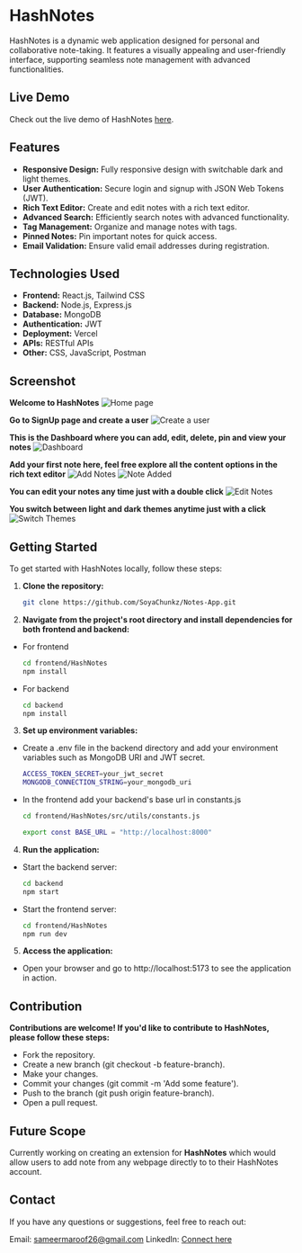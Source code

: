 # HashNotes

HashNotes is a dynamic web application designed for personal and collaborative note-taking. It features a visually appealing and user-friendly interface, supporting seamless note management with advanced functionalities.

## Live Demo

Check out the live demo of HashNotes [here](https://hashnotes-eight.vercel.app/).

## Features

- **Responsive Design:** Fully responsive design with switchable dark and light themes.
- **User Authentication:** Secure login and signup with JSON Web Tokens (JWT).
- **Rich Text Editor:** Create and edit notes with a rich text editor.
- **Advanced Search:** Efficiently search notes with advanced functionality.
- **Tag Management:** Organize and manage notes with tags.
- **Pinned Notes:** Pin important notes for quick access.
- **Email Validation:** Ensure valid email addresses during registration.

## Technologies Used

- **Frontend:** React.js, Tailwind CSS
- **Backend:** Node.js, Express.js
- **Database:** MongoDB
- **Authentication:** JWT
- **Deployment:** Vercel
- **APIs:** RESTful APIs
- **Other:** CSS, JavaScript, Postman

## Screenshot

**Welcome to HashNotes**
![Home page](/media/home_page.png)

**Go to SignUp page and create a user**
![Create a user](/media/signup_page.png)

**This is the Dashboard where you can add, edit, delete, pin and view your notes**
![Dashboard](/media/dashboard.png)

**Add your first note here, feel free explore all the content options in the rich text editor**
![Add Notes](/media/add_notes.png)
![Note Added](/media/note_added.png)

**You can edit your notes any time just with a double click**
![Edit Notes](/media/edit_notes.png)

**You switch between light and dark themes anytime just with a click**
![Switch Themes](/media/dark_mode.png)

## Getting Started

To get started with HashNotes locally, follow these steps:

1. **Clone the repository:**
   ```bash
   git clone https://github.com/SoyaChunkz/Notes-App.git
   ```
2. **Navigate from the project's root directory and install dependencies for both frontend and backend:**
- For frontend
    ```bash
   cd frontend/HashNotes
   npm install
   ```

- For backend
    ```bash
   cd backend
   npm install
   ```

3. **Set up environment variables:**
- Create a .env file in the backend directory and add your environment variables such as MongoDB URI and JWT secret.
    ```bash
    ACCESS_TOKEN_SECRET=your_jwt_secret
    MONGODB_CONNECTION_STRING=your_mongodb_uri
    ```

- In the frontend add your backend's base url in constants.js
    ```bash
    cd frontend/HashNotes/src/utils/constants.js
    ```

    ```bash
    export const BASE_URL = "http://localhost:8000"
    ```


4. **Run the application:**
- Start the backend server:
    ```bash
    cd backend
    npm start
    ```

- Start the frontend server:
    ```bash
    cd frontend/HashNotes
    npm run dev
    ```

5. **Access the application:**
- Open your browser and go to http://localhost:5173 to see the application in action.

## Contribution

**Contributions are welcome! If you'd like to contribute to HashNotes, please follow these steps:**

- Fork the repository.
- Create a new branch (git checkout -b feature-branch).
- Make your changes.
- Commit your changes (git commit -m 'Add some feature').
- Push to the branch (git push origin feature-branch).
- Open a pull request.

## Future Scope

Currently working on creating an extension for **HashNotes** which would allow users to add note from any webpage directly to to their HashNotes account.

## Contact
If you have any questions or suggestions, feel free to reach out:

Email: sameermaroof26@gmail.com
LinkedIn: [Connect here](https://www.linkedin.com/in/sameer-ahmad-maroof/)
